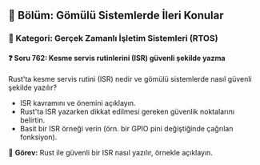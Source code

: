## 📘 Bölüm: Gömülü Sistemlerde İleri Konular
### 🔹 Kategori: Gerçek Zamanlı İşletim Sistemleri (RTOS)
#### ❓ Soru 762: Kesme servis rutinlerini (ISR) güvenli şekilde yazma

Rust'ta kesme servis rutini (ISR) nedir ve gömülü sistemlerde nasıl güvenli şekilde yazılır?

- ISR kavramını ve önemini açıklayın.
- Rust'ta ISR yazarken dikkat edilmesi gereken güvenlik noktalarını belirtin.
- Basit bir ISR örneği verin (örn. bir GPIO pini değiştiğinde çağrılan fonksiyon).

🔧 **Görev:** Rust ile güvenli bir ISR nasıl yazılır, örnekle açıklayın.
